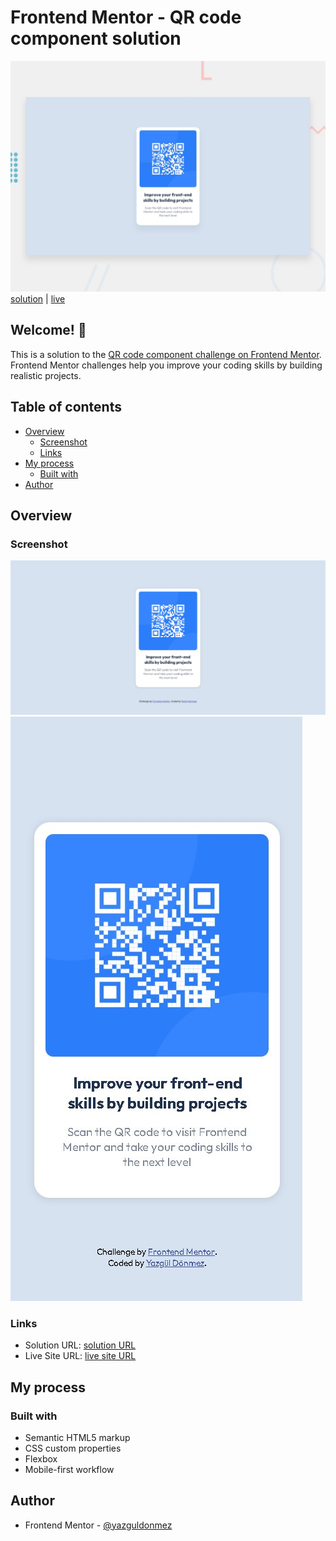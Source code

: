 # Frontend Mentor - QR code component solution
![screenshot](./design/desktop-preview.jpg)
 [solution](https://www.frontendmentor.io/solutions/qr-code-component-using-html-and-css-l6W9uaO5wA) | [live](https://yazguldonmez.github.io/frontend-mentor/qr-code-component-main/)

## Welcome! 👋

This is a solution to the [QR code component challenge on Frontend Mentor](https://www.frontendmentor.io/challenges/qr-code-component-iux_sIO_H). Frontend Mentor challenges help you improve your coding skills by building realistic projects. 

## Table of contents
- [Overview](#overview)
  - [Screenshot](#screenshot)
  - [Links](#links)
- [My process](#my-process)
  - [Built with](#built-with)
- [Author](#author)

## Overview

### Screenshot

![screenshot](./design/desktop-my-design.jpg)
![Screenshot](./design/mobile-my-design.jpg)

### Links

- Solution URL: [solution URL](https://www.frontendmentor.io/solutions/qr-code-component-using-html-and-css-l6W9uaO5wA)
- Live Site URL: [live site URL](https://yazguldonmez.github.io/frontend-mentor/qr-code-component-main/)

## My process

### Built with

- Semantic HTML5 markup
- CSS custom properties
- Flexbox
- Mobile-first workflow

## Author

- Frontend Mentor - [@yazguldonmez](https://www.frontendmentor.io/profile/yazguldonmez)
